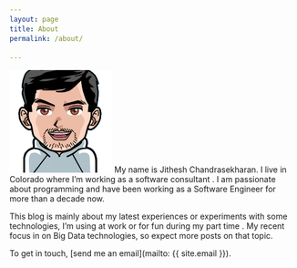 ```yaml
---
layout: page
title: About
permalink: /about/

---
```


![My helpful screenshot](/img/me1.png) 
My name is Jithesh Chandrasekharan. I  live in  Colorado  where I’m working as a software consultant . I am passionate about programming and have been working as a Software Engineer for more than a decade now. 

This blog is mainly about my latest experiences or experiments with some technologies, I’m using at work or for fun during my part time . My recent focus in on Big Data technologies, so expect more posts on that topic.

To get in touch, [send me an email](mailto: {{ site.email }}).
